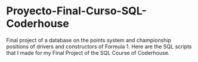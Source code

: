 # Proyecto-Final-Curso-SQL-Coderhouse
Final project of a database on the points system and championship positions of drivers and constructors of Formula 1.
Here are the SQL scripts that I made for my Final Project of the SQL Course of Coderhouse.
